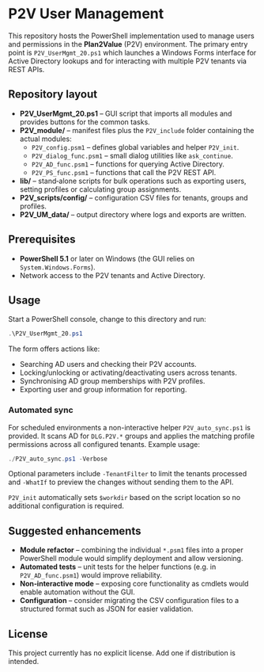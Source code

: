 # P2V User Management

This repository hosts the PowerShell implementation used to manage users and permissions in the **Plan2Value** (P2V) environment. The primary entry point is `P2V_UserMgmt_20.ps1` which launches a Windows Forms interface for Active Directory lookups and for interacting with multiple P2V tenants via REST APIs.

## Repository layout

- **P2V_UserMgmt_20.ps1** – GUI script that imports all modules and provides buttons for the common tasks.
- **P2V_module/** – manifest files plus the `P2V_include` folder containing the actual modules:
  - `P2V_config.psm1` – defines global variables and helper `P2V_init`.
  - `P2V_dialog_func.psm1` – small dialog utilities like `ask_continue`.
  - `P2V_AD_func.psm1` – functions for querying Active Directory.
  - `P2V_PS_func.psm1` – functions that call the P2V REST API.
- **lib/** – stand‑alone scripts for bulk operations such as exporting users, setting profiles or calculating group assignments.
- **P2V_scripts/config/** – configuration CSV files for tenants, groups and profiles.
- **P2V_UM_data/** – output directory where logs and exports are written.

## Prerequisites

- **PowerShell 5.1** or later on Windows (the GUI relies on `System.Windows.Forms`).
- Network access to the P2V tenants and Active Directory.

## Usage

Start a PowerShell console, change to this directory and run:

```powershell
.\P2V_UserMgmt_20.ps1
```

The form offers actions like:

- Searching AD users and checking their P2V accounts.
- Locking/unlocking or activating/deactivating users across tenants.
- Synchronising AD group memberships with P2V profiles.
- Exporting user and group information for reporting.

### Automated sync

For scheduled environments a non-interactive helper `P2V_auto_sync.ps1` is
provided.  It scans AD for `DLG.P2V.*` groups and applies the matching profile
permissions across all configured tenants.  Example usage:

```powershell
./P2V_auto_sync.ps1 -Verbose
```

Optional parameters include `-TenantFilter` to limit the tenants processed and
`-WhatIf` to preview the changes without sending them to the API.

`P2V_init` automatically sets `$workdir` based on the script location so no additional configuration is required.

## Suggested enhancements

- **Module refactor** – combining the individual `*.psm1` files into a proper PowerShell module would simplify deployment and allow versioning.
- **Automated tests** – unit tests for the helper functions (e.g. in `P2V_AD_func.psm1`) would improve reliability.
- **Non‑interactive mode** – exposing core functionality as cmdlets would enable automation without the GUI.
- **Configuration** – consider migrating the CSV configuration files to a structured format such as JSON for easier validation.

## License

This project currently has no explicit license. Add one if distribution is intended.
